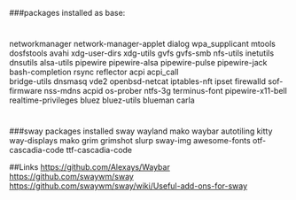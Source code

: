 ###packages installed as base:
#
networkmanager 
network-manager-applet 
dialog 
wpa_supplicant 
mtools 
dosfstools 
avahi 
xdg-user-dirs 
xdg-utils 
gvfs 
gvfs-smb 
nfs-utils 
inetutils 
dnsutils 
alsa-utils 
pipewire 
pipewire-alsa 
pipewire-pulse 
pipewire-jack 
bash-completion 
rsync 
reflector 
acpi 
acpi_call  
bridge-utils 
dnsmasq 
vde2 
openbsd-netcat 
iptables-nft 
ipset 
firewalld 
sof-firmware 
nss-mdns 
acpid 
os-prober 
ntfs-3g 
terminus-font
pipewire-x11-bell 
realtime-privileges 
bluez 
bluez-utils 
blueman
carla
#
###sway packages installed
sway
wayland
mako
waybar
autotiling
kitty
way-displays
mako
grim
grimshot
slurp
sway-img
awesome-fonts
otf-cascadia-code
ttf-cascadia-code 

##Links
https://github.com/Alexays/Waybar
https://github.com/swaywm/sway
https://github.com/swaywm/sway/wiki/Useful-add-ons-for-sway
